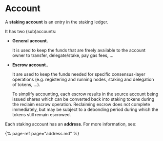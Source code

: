 # Account

A **staking account** is an entry in the staking ledger.

It has two \(sub\)accounts:

* **General account.**

  It is used to keep the funds that are freely available to the account owner to transfer, delegate/stake, pay gas fees, ...

* **Escrow account**..

  It are used to keep the funds needed for specific consensus-layer operations \(e.g. registering and running nodes, staking and delegation of tokens, ...\).

  To simplify accounting, each escrow results in the source account being issued shares which can be converted back into staking tokens during the reclaim escrow operation. Reclaiming escrow does not complete immediately, but may be subject to a debonding period during which the tokens still remain escrowed.

Each staking account has an **address**. For more information, see:

{% page-ref page="address.md" %}



